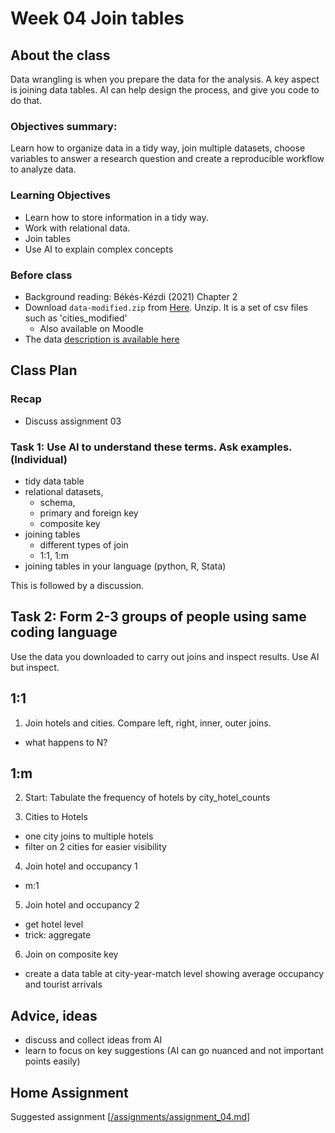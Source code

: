 # Week 04 Join tables

## About the class
Data wrangling is when you prepare the data for the analysis. A key aspect is joining data tables. AI can help design the process, and give you code to do that. 

### Objectives summary: 
Learn how to organize data in a tidy way, join multiple datasets,  choose variables to answer a research question and create a reproducible workflow to analyze data.

### Learning Objectives

* Learn how to store information in a tidy way.
* Work with relational data.
* Join tables
* Use AI to explain complex concepts

### Before class
* Background reading: Békés-Kézdi (2021) Chapter 2
* Download `data-modified.zip` from [Here](/data/austria-hotels).  Unzip. It is a set of csv files such as 'cities_modified'
  * Also available on Moodle
* The data [description is available here](/data/austria-hotels/hotel-data-readme.md)
 

## Class Plan

### Recap

* Discuss assignment 03


### Task 1: Use AI to understand these terms. Ask examples. (Individual)

* tidy data table
* relational datasets,
  * schema,
  * primary and foreign key
  * composite key
* joining tables
  * different types of join
  * 1:1, 1:m
* joining tables in your language (python, R, Stata)

This is followed by a discussion.

## Task 2: Form 2-3 groups of people using same coding language

Use the data you downloaded to carry out joins and inspect results. Use AI but inspect. 

## 1:1

1. Join hotels and cities. Compare left, right, inner, outer joins. 
  *  what happens to N?

## 1:m

2. Start: Tabulate the frequency of hotels by city_hotel_counts

3. Cities to Hotels
  * one city joins to multiple hotels
  * filter on 2 cities for easier visibility

4. Join hotel and occupancy 1
  * m:1

5. Join hotel and occupancy  2
  * get hotel level
  * trick: aggregate 

6. Join on composite key

* create a data table at city-year-match level showing average occupancy and tourist arrivals

## Advice, ideas

* discuss and collect ideas from  AI
* learn to focus on key suggestions (AI can go nuanced and not important points easily)

## Home Assignment

Suggested assignment [[/assignments/assignment_04.md](/assignments/assignment_04.md)]
